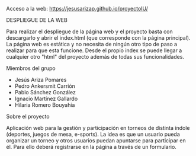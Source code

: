 Acceso a la web:
https://jesusarizap.github.io/proyectoIU/

DESPLIEGUE DE LA WEB

Para realizar el despliegue de la página web y el proyecto basta con descargarlo y abrir el index.html (que corresponde con la página principal). La página web es estática y no necesita de ningún otro tipo de paso a realizar para que esta funcione. Desde el propio index se puede llegar a cualquier otro "html" del proyecto además de todas sus funcionalidades.

Miembros del grupo
- Jesús Ariza Pomares
- Pedro Ankersmit Carrión
- Pablo Sánchez González
- Ignacio Martínez Gallardo
- Hilaria Romero Bouyahia

Sobre el proyecto

Aplicación web para la gestión y participación en torneos de distinta índole (deportes, juegos
de mesa, e-sports).
La idea es que un usuario pueda organizar un torneo y otros usuarios puedan apuntarse
para participar en él. Para ello deberá registrarse en la página a través de un formulario.


